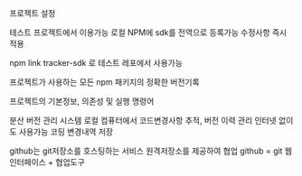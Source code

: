 프로젝트 설정

<!-- npm link -->

테스트 프로젝트에서 이용가능
로컬 NPM에 sdk를 전역으로 등록가능
수정사항 즉시 적용

npm link tracker-sdk 로 테스트 레포에서 사용가능

<!-- eslinkt, prettier -->
<!-- package-lock.json -->

프로젝트가 사용하는 모든 npm 패키지의 정확한 버전기록

<!-- package.json -->

프로젝트의 기본정보, 의존성 및 실행 명령어

<!-- git -->

분산 버전 관리 시스템
로컬 컴퓨터에서 코드변경사항 추적, 버전 이력 관리
인터넷 없이도 사용가능 코딍 변경내역 저장

<!-- github -->

github는 git저장소를 호스팅하는 서비스
원격저장소를 제공하여 협업
github = git 웹인터페이스 + 협업도구

<!-- axios -->
<!-- ts ReturnType<tpyeof setInterval> -->
<!-- instanceOf , HTMLElemnt -->
<!-- SRP(단일 책임 원칙) -->
<!--서버사이드 스테이트, 클라이언트사이드 스테이트  -->
<!-- reactQuery -->
<!-- hydration, swr, ssr, ssg -->
<!-- mvc패턴 공부 -->
<!-- mysql공부 -->
<!--  -->